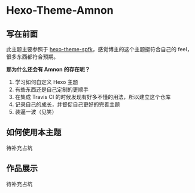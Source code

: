 # Hexo-Theme-Amnon

## 写在前面

此主题主要参照于 [hexo-theme-spfk](https://github.com/luuman/hexo-theme-spfk)，感觉博主的这个主题挺符合自己的 feel，很多东西都符合预期。

**那为什么还会有 Amnon 的存在呢？**

1. 学习如何自定义 Hexo 主题
2. 有些东西还是自己定制的更顺手
3. 在集成 Travis CI 的时候发现有好多不懂的用法，所以建立这个仓库
4. 记录自己的成长，并督促自己更好的完善主题
5. 装逼一波（见笑）

## 如何使用本主题

待补充占坑

## 作品展示

待补充占坑

